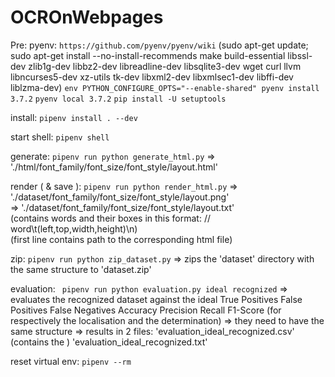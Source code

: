 # OCROnWebpages

Pre:
    pyenv:
        ``https://github.com/pyenv/pyenv/wiki``
        (sudo apt-get update; sudo apt-get install --no-install-recommends make build-essential libssl-dev zlib1g-dev libbz2-dev libreadline-dev libsqlite3-dev wget curl llvm libncurses5-dev xz-utils tk-dev libxml2-dev libxmlsec1-dev libffi-dev liblzma-dev)
        ``env PYTHON_CONFIGURE_OPTS="--enable-shared" pyenv install 3.7.2``
        ``pyenv local 3.7.2``
        ``pip install -U setuptools``

install:
`` pipenv install . --dev ``

start shell:
`` pipenv shell ``

generate:
`` pipenv run python generate_html.py ``
    => './html/font_family/font_size/font_style/layout.html'

render ( & save ):
`` pipenv run python render_html.py ``
    => './dataset/font_family/font_size/font_style/layout.png'  
    => './dataset/font_family/font_size/font_style/layout.txt'  
        (contains words and their boxes in this format: // word\t(left,top,width,height)\n)  
        (first line contains path to the corresponding html file)

zip:
`` pipenv run python zip_dataset.py ``
    => zips the 'dataset' directory with the same structure to 'dataset.zip'

evaluation:
`` pipenv run python evaluation.py ideal recognized``
    => evaluates the recognized dataset against the ideal
        True Positives 
        False Positives
        False Negatives
        Accuracy
        Precision
        Recall
        F1-Score
        (for respectively the localisation and the determination)
    => they need to have the same structure
    => results in 2 files:
        'evaluation_ideal_recognized.csv'
            (contains the )
        'evaluation_ideal_recognized.txt'


reset virtual env:
``pipenv --rm``
